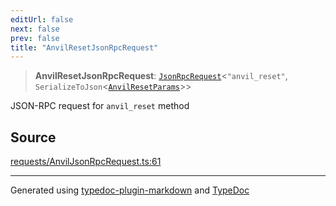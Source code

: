 ```yaml
---
editUrl: false
next: false
prev: false
title: "AnvilResetJsonRpcRequest"
---
```


> **AnvilResetJsonRpcRequest**: [`JsonRpcRequest`](/generated/type-aliases/jsonrpcrequest/)\<`"anvil_reset"`, `SerializeToJson`\<[`AnvilResetParams`](/generated/type-aliases/anvilresetparams/)\>\>

JSON-RPC request for `anvil_reset` method

## Source

[requests/AnvilJsonRpcRequest.ts:61](https://github.com/evmts/tevm-monorepo/blob/main/vm/api/src/requests/AnvilJsonRpcRequest.ts#L61)

***
Generated using [typedoc-plugin-markdown](https://www.npmjs.com/package/typedoc-plugin-markdown) and [TypeDoc](https://typedoc.org/)

